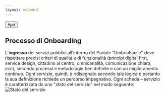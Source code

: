 ```yaml
---
layout: onboard
---
```

<script>
$(function() {
  $('#open_btn').click();
})
</script>
<button id="open_btn" class="Button Button--default js-fr-dialogmodal-open u-hidden" aria-controls="modal">
  Apri
</button>
<div class="Dialog js-fr-dialogmodal" id="modal">
    <div class="
      u-popupResponsive
      Dialog-content
      Dialog-content--centered
      u-background-white
      u-layout-prose
      u-margin-all-xl
      u-padding-all-xl
      js-fr-dialogmodal-modal
    " aria-labelledby="modal-title">
        <div role="document" class="Prose">
            <h2 class="u-cf u-text-h2 u-borderHideFocus" id="modal-title" tabindex="0">Processo di Onboarding</h2>
            <p>
            L’<b>ingresso</b> dei servizi pubblici all’interno del Portale "UmbriaFacile" deve rispettare precisi criteri di qualità e di funzionalità (principi digital first, service design, cittadino al centro, omnicanalità, comunicazione chiara, ecc), secondo processi e metodologie ben definite e con un miglioramento continuo.
            Ogni servizio, quindi, è ridisegnato secondo tale logica e pertanto la sua definizione richiede un percorso impegnativo.
            Ogni scheda – servizio è caratterizzata da uno "stato del servizio" nel modo seguente:
            <br>
            <img class="u-popupImgResponsive" src="{{ site.baseurl }}/images/2018/11/stato-del-servizio.png" alt="Stato del servizio">
            </p>
            <!--<button class="Button Button--danger js-fr-dialogmodal-close u-floatRight">Chiudi</button>-->
        </div>
    </div>
</div>
